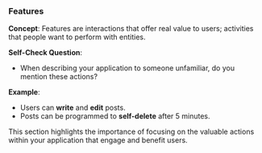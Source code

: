 ### Features

**Concept**: Features are interactions that offer real value to users; activities that people want to perform with entities.

**Self-Check Question**:

- When describing your application to someone unfamiliar, do you mention these actions?

**Example**:

- Users can **write** and **edit** posts.
- Posts can be programmed to **self-delete** after 5 minutes.

This section highlights the importance of focusing on the valuable actions within your application that engage and benefit users.
